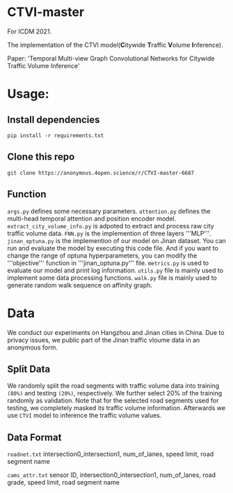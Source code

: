 # CTVI-master
For  ICDM 2021.

The implementation of the CTVI model(**C**itywide **T**raffic **V**olume **I**nference).

Paper: 'Temporal Multi-view Graph Convolutional Networks for Citywide Traffic Volume Inference'

# Usage:
## Install dependencies

```pip install -r requirements.txt```

## Clone this repo
```
git clone https://anonymous.4open.science/r/CTVI-master-6687
```

## Function
```args.py``` defines some necessary parameters.
```attention.py``` defines the multi-head temporal attention and position encoder model.
```extract_city_volume_info.py``` is adpoted  to extract and process raw city traffic volume data. 
```FNN.py``` is the implemention of three layers '''MLP'''.
```jinan_optuna.py``` is the implemention of our model on Jinan dataset. You can run and evaluate the model by executing this code file.  And if you want to change the range of optuna hyperparameters, you can modify the '''objective''' function in '''jinan_optuna.py''' file. 
```metrics.py``` is used to evaluate our model and print log information.
```utils.py``` file is mainly used to implement some data processing functions.
```walk.py``` file is mainly used to generate random walk sequence on affinity graph.

# Data
We conduct our experiments on Hangzhou and Jinan cities in China. Due to privacy issues, we public part of the Jinan traffic vloume data in an anonymous form.

## Split Data
We randomly split the road segments with traffic volume data into training ```(80%)``` and testing ```(20%)```, respectively. We further select 20% of the training randomly as
validation. Note that for the selected road segments used for testing, we completely masked its traffic volume information. Afterwards we use ```CTVI``` model to inference the traffic volume values.

## Data Format
```roadnet.txt``` intersection0_intersection1, num_of_lanes, speed limit, road segment name

```cams_attr.txt``` sensor ID, intersection0_intersection1, num_of_lanes, road grade, speed limit, road segment name
